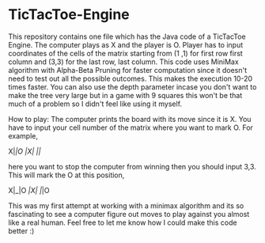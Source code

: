# TicTacToe-Engine
This repository contains one file which has the Java code of a TicTacToe Engine. 
The computer plays as X and the player is O. 
Player has to input coordinates of the cells of the matrix starting from (1 ,1) for first row first column and (3,3) for the last row, last column. 
This code uses MiniMax algorithm with Alpha-Beta Pruning for faster computation since it doesn't need to test out all the possible outcomes.
This makes the execution 10-20 times faster.
You can also use the depth parameter incase you don't want to make the tree very large but in a game with 9 squares this won't be that much of a problem so I didn't feel like using it myself.

How to play:
The computer prints the board with its move since it is X. You have to input your cell number of the matrix where you want to mark O.
For example,

X|_|O
_|X|_
_|_|_

here you want to stop the computer from winning then you should input 3,3.
This will mark the O at this position,

X|_|O
_|X|_
_|_|O

This was my first attempt at working with a minimax algorithm and its so fascinating to see a computer figure out moves to play against you almost like a real human.
Feel free to let me know how I could make this code better :)
